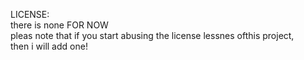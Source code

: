 LICENSE:<br>
there is none FOR NOW<br>
pleas note that if you start abusing the license lessnes ofthis project,<br>
then i will add one!
